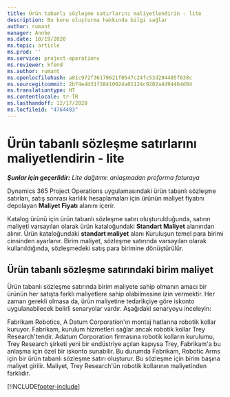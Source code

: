 ```yaml
---
title: Ürün tabanlı sözleşme satırlarını maliyetlendirin - lite
description: Bu konu oluşturma hakkında bilgi sağlar
author: rumant
manager: Annbe
ms.date: 10/19/2020
ms.topic: article
ms.prod: ''
ms.service: project-operations
ms.reviewer: kfend
ms.author: rumant
ms.openlocfilehash: a81c972f36179621f0547c24fc53d294485f638c
ms.sourcegitcommit: 2b74edd31f38410024a01124c9202a4d94464d04
ms.translationtype: HT
ms.contentlocale: tr-TR
ms.lasthandoff: 12/17/2020
ms.locfileid: "4764483"
---
```

# <a name="cost-product-based-contract-lines---lite"></a>Ürün tabanlı sözleşme satırlarını maliyetlendirin - lite

_**Şunlar için geçerlidir:** Lite dağıtımı: anlaşmadan proforma faturaya_


Dynamics 365 Project Operations uygulamasındaki ürün tabanlı sözleşme satırları, satış sonrası karlılık hesaplamaları için ürünün maliyet fiyatını depolayan **Maliyet Fiyatı** alanını içerir.

Katalog ürünü için ürün tabanlı sözleşme satırı oluşturulduğunda, satırın maliyeti varsayılan olarak ürün kataloğundaki **Standart Maliyet** alanından alınır. Ürün kataloğundaki **standart maliyet** alanı Kuruluşun temel para birimi cinsinden ayarlanır. Birim maliyet, sözleşme satırında varsayılan olarak kullanıldığında, sözleşmedeki satış para birimine dönüştürülür.

## <a name="unit-cost-on-a-product-based-contract-line"></a>Ürün tabanlı sözleşme satırındaki birim maliyet

Ürün tabanlı sözleşme satırında birim maliyete sahip olmanın amacı bir ürünün her satışta farklı maliyetlere sahip olabilmesine izin vermektir. Her zaman gerekli olmasa da, ürün maliyetine tedarikçiye göre iskonto uygulanabilecek belirli senaryolar vardır. Aşağıdaki senaryoyu inceleyin:

Fabrikam Robotics, A Datum Corporation'ın montaj hatlarına robotik kollar kuruyor. Fabrikam, kurulum hizmetleri sağlar ancak robotik kollar Trey Research'tendir. Adatum Corporation firmasına robotik kolların kurulumu, Trey Research şirketi yeni bir endüstriye açılan kapıysa Trey, Fabrikam'a bu anlaşma için özel bir iskonto sunabilir. Bu durumda Fabrikam, Robotic Arms için bir ürün tabanlı sözleşme satırı oluşturur. Bu sözleşme için birim başına maliyet girilir. Maliyet, Trey Research'ün robotik kollarının maliyetinden farklıdır.


[!INCLUDE[footer-include](../../includes/footer-banner.md)]